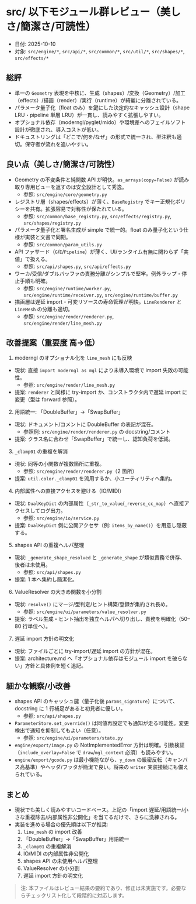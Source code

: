 # src/ 以下モジュール群レビュー（美しさ/簡潔さ/可読性）

- 日付: 2025-10-10
- 対象: `src/engine/*`, `src/api/*`, `src/common/*`, `src/util/*`, `src/shapes/*`, `src/effects/*`

## 総評

- 単一の `Geometry` 表現を中核に、生成（shapes）/変換（Geometry）/加工（effects）/描画（render）/実行（runtime）が綺麗に分離されている。
- パラメータ量子化（float のみ）を鍵にした決定的なキャッシュ設計（shape LRU・pipeline 単層 LRU）が一貫し、読みやすく拡張しやすい。
- オプショナル依存（moderngl/pyglet/mido）や環境差へのフェイルソフト設計が徹底され、導入コストが低い。
- ドキュストリングは「どこで/何を/なぜ」の形式で統一され、型注釈も適切。保守者が流れを追いやすい。

## 良い点（美しさ/簡潔さ/可読性）

- Geometry の不変条件と純関数 API が明快。`as_arrays(copy=False)` が読み取り専用ビューを返すのは安全設計として秀逸。
  - 参照: `src/engine/core/geometry.py`
- レジストリ層（shapes/effects）が薄く、`BaseRegistry` でキー正規化ポリシーを共有。拡張容易で対称性が保たれている。
  - 参照: `src/common/base_registry.py`, `src/effects/registry.py`, `src/shapes/registry.py`
- パラメータ量子化と署名生成が simple で統一的。float のみ量子化という仕様が実装と文書で同期。
  - 参照: `src/common/param_utils.py`
- API ファサード（`G`/`E`/`Pipeline`）が薄く、UI/ランタイム有無に関わらず「実値」で扱える。
  - 参照: `src/api/shapes.py`, `src/api/effects.py`
- ワーカ/受信/ダブルバッファの責務分離がシンプルで堅牢。例外ラップ・停止手順も明確。
  - 参照: `src/engine/runtime/worker.py`, `src/engine/runtime/receiver.py`, `src/engine/runtime/buffer.py`
- 描画層は遅延 import・可変リソースの寿命管理が明快。`LineRenderer` と `LineMesh` の分離も適切。
  - 参照: `src/engine/render/renderer.py`, `src/engine/render/line_mesh.py`

## 改善提案（重要度 高→低）

1) moderngl のオプショナル化を `line_mesh` にも反映
- 現状: 直接 `import moderngl as mgl` により未導入環境で import 失敗の可能性。
  - 参照: `src/engine/render/line_mesh.py`
- 提案: `renderer` と同様に try-import か、コンストラクタ内で遅延 import に変更（型は forward 参照）。

2) 用語統一: 「DoubleBuffer」→「SwapBuffer」
- 現状: ドキュメント/コメントに DoubleBuffer の表記が混在。
  - 参照例: `src/engine/render/renderer.py` の docstring/コメント
- 提案: クラス名に合わせ「SwapBuffer」で統一し、認知負荷を低減。

3) `_clamp01` の重複を解消
- 現状: 同等の小関数が複数箇所に重複。
  - 参照: `src/engine/render/renderer.py`（2 箇所）
- 提案: `util.color._clamp01` を流用するか、小ユーティリティへ集約。

4) 内部属性への直接アクセスを避ける（IO/MIDI）
- 現状: `DualKeyDict` の内部属性（`_str_to_value`/`_reverse_cc_map`）へ直接アクセスしてログ出力。
  - 参照: `src/engine/io/service.py`
- 提案: `DualKeyDict` 側に公開アクセサ（例: `items_by_name()`）を用意し隠蔽する。

5) shapes API の重複ヘルパ整理
- 現状: `_generate_shape_resolved` と `_generate_shape` が類似責務で併存、後者は未使用。
  - 参照: `src/api/shapes.py`
- 提案: 1 本へ集約し簡潔化。

6) ValueResolver の大きめ関数を小分割
- 現状: `resolve()` にマージ/型判定/ヒント構築/登録が集約され長め。
  - 参照: `src/engine/ui/parameters/value_resolver.py`
- 提案: ラベル生成・ヒント抽出を独立ヘルパへ切り出し、責務を明確化（50–80 行単位へ）。

7) 遅延 import 方針の明文化
- 現状: ファイルごとに try-import/遅延 import の方針が混在。
- 提案: architecture.md へ「オプショナル依存はモジュール import を破らない」方針と具体例を短く追記。

## 細かな観察/小改善

- shapes API のキャッシュ鍵（量子化後 `params_signature`）について、docstring に 1 行補足があると初見者に優しい。
  - 参照: `src/api/shapes.py`
- `ParameterStore.set_override()` は同値再設定でも通知が走る可能性。変更検出で通知を抑制してもよい（任意）。
  - 参照: `src/engine/ui/parameters/state.py`
- `engine/export/image.py` の NotImplementedError 方針は明確。引数検証（`include_overlay=False` で `draw`/`mgl_context` 必須）も読みやすい。
- `engine/export/gcode.py` は最小機能ながら、`y_down` の厳密反転（キャンバス高基準）やヘッダ/フッタが簡潔で良い。将来の `writer` 実装接続にも備えられている。

## まとめ

- 現状でも美しく読みやすいコードベース。上記の「import 遅延/用語統一/小さな重複除去/内部属性非公開化」を当てるだけで、さらに洗練される。
- 実装を進める場合の優先順は以下が推奨:
  1. `line_mesh` の import 改善
  2. 「DoubleBuffer」→「SwapBuffer」用語統一
  3. `_clamp01` の重複解消
  4. IO/MIDI の内部属性非公開化
  5. shapes API の未使用ヘルパ整理
  6. ValueResolver の小分割
  7. 遅延 import 方針の明文化

> 注: 本ファイルはレビュー結果の要約であり、修正は未実施です。必要ならチェックリスト化して段階的に対応します。

